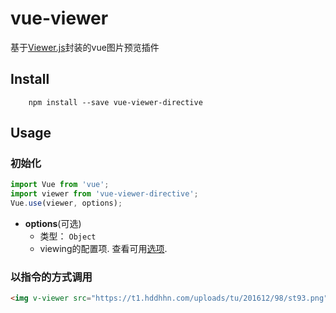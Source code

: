 vue-viewer
==========

基于[Viewer.js](https://github.com/fengyuanchen/viewerjs)封装的vue图片预览插件

Install
-------
        npm install --save vue-viewer-directive

Usage
-----
### 初始化
```js
import Vue from 'vue';
import viewer from 'vue-viewer-directive';
Vue.use(viewer, options);
```
- **options**(可选)
    - 类型： `Object`
    - viewing的配置项. 查看可用[选项](https://github.com/fengyuanchen/viewerjs/blob/master/README.md#options).
### 以指令的方式调用
```html
<img v-viewer src="https://t1.hddhhn.com/uploads/tu/201612/98/st93.png" alt="">
```